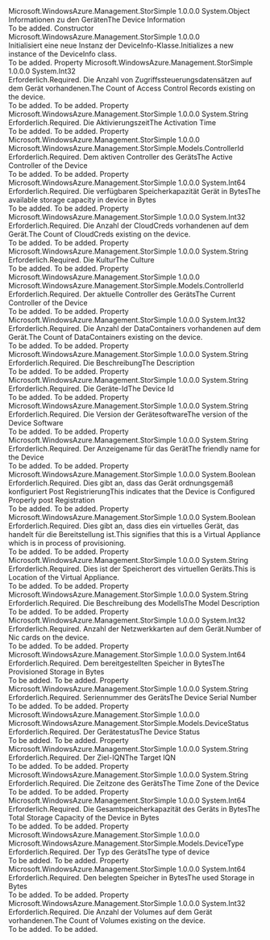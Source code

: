<Type Name="DeviceInfo" FullName="Microsoft.WindowsAzure.Management.StorSimple.Models.DeviceInfo">
  <TypeSignature Language="C#" Value="public class DeviceInfo" />
  <TypeSignature Language="ILAsm" Value=".class public auto ansi beforefieldinit DeviceInfo extends System.Object" />
  <TypeSignature Language="DocId" Value="T:Microsoft.WindowsAzure.Management.StorSimple.Models.DeviceInfo" />
  <TypeSignature Language="VB.NET" Value="Public Class DeviceInfo" />
  <TypeSignature Language="F#" Value="type DeviceInfo = class" />
  <AssemblyInfo>
    <AssemblyName>Microsoft.WindowsAzure.Management.StorSimple</AssemblyName>
    <AssemblyVersion>1.0.0.0</AssemblyVersion>
  </AssemblyInfo>
  <Base>
    <BaseTypeName>System.Object</BaseTypeName>
  </Base>
  <Interfaces />
  <Docs>
    <summary>
            <span data-ttu-id="fe411-101">Informationen zu den Geräten</span><span class="sxs-lookup"><span data-stu-id="fe411-101">The Device Information</span></span>
            </summary>
    <remarks>To be added.</remarks>
  </Docs>
  <Members>
    <Member MemberName=".ctor">
      <MemberSignature Language="C#" Value="public DeviceInfo ();" />
      <MemberSignature Language="ILAsm" Value=".method public hidebysig specialname rtspecialname instance void .ctor() cil managed" />
      <MemberSignature Language="DocId" Value="M:Microsoft.WindowsAzure.Management.StorSimple.Models.DeviceInfo.#ctor" />
      <MemberSignature Language="VB.NET" Value="Public Sub New ()" />
      <MemberType>Constructor</MemberType>
      <AssemblyInfo>
        <AssemblyName>Microsoft.WindowsAzure.Management.StorSimple</AssemblyName>
        <AssemblyVersion>1.0.0.0</AssemblyVersion>
      </AssemblyInfo>
      <Parameters />
      <Docs>
        <summary>
            <span data-ttu-id="fe411-102">Initialisiert eine neue Instanz der DeviceInfo-Klasse.</span><span class="sxs-lookup"><span data-stu-id="fe411-102">Initializes a new instance of the DeviceInfo class.</span></span>
            </summary>
        <remarks>To be added.</remarks>
      </Docs>
    </Member>
    <Member MemberName="ACRCount">
      <MemberSignature Language="C#" Value="public int ACRCount { get; set; }" />
      <MemberSignature Language="ILAsm" Value=".property instance int32 ACRCount" />
      <MemberSignature Language="DocId" Value="P:Microsoft.WindowsAzure.Management.StorSimple.Models.DeviceInfo.ACRCount" />
      <MemberSignature Language="VB.NET" Value="Public Property ACRCount As Integer" />
      <MemberSignature Language="F#" Value="member this.ACRCount : int with get, set" Usage="Microsoft.WindowsAzure.Management.StorSimple.Models.DeviceInfo.ACRCount" />
      <MemberType>Property</MemberType>
      <AssemblyInfo>
        <AssemblyName>Microsoft.WindowsAzure.Management.StorSimple</AssemblyName>
        <AssemblyVersion>1.0.0.0</AssemblyVersion>
      </AssemblyInfo>
      <ReturnValue>
        <ReturnType>System.Int32</ReturnType>
      </ReturnValue>
      <Docs>
        <summary>
            <span data-ttu-id="fe411-103">Erforderlich.</span><span class="sxs-lookup"><span data-stu-id="fe411-103">Required.</span></span> <span data-ttu-id="fe411-104">Die Anzahl von Zugriffssteuerungsdatensätzen auf dem Gerät vorhandenen.</span><span class="sxs-lookup"><span data-stu-id="fe411-104">The Count of Access Control Records existing on the device.</span></span>
            </summary>
        <value>To be added.</value>
        <remarks>To be added.</remarks>
      </Docs>
    </Member>
    <Member MemberName="ActivationTime">
      <MemberSignature Language="C#" Value="public string ActivationTime { get; set; }" />
      <MemberSignature Language="ILAsm" Value=".property instance string ActivationTime" />
      <MemberSignature Language="DocId" Value="P:Microsoft.WindowsAzure.Management.StorSimple.Models.DeviceInfo.ActivationTime" />
      <MemberSignature Language="VB.NET" Value="Public Property ActivationTime As String" />
      <MemberSignature Language="F#" Value="member this.ActivationTime : string with get, set" Usage="Microsoft.WindowsAzure.Management.StorSimple.Models.DeviceInfo.ActivationTime" />
      <MemberType>Property</MemberType>
      <AssemblyInfo>
        <AssemblyName>Microsoft.WindowsAzure.Management.StorSimple</AssemblyName>
        <AssemblyVersion>1.0.0.0</AssemblyVersion>
      </AssemblyInfo>
      <ReturnValue>
        <ReturnType>System.String</ReturnType>
      </ReturnValue>
      <Docs>
        <summary>
            <span data-ttu-id="fe411-105">Erforderlich.</span><span class="sxs-lookup"><span data-stu-id="fe411-105">Required.</span></span> <span data-ttu-id="fe411-106">Die Aktivierungszeit</span><span class="sxs-lookup"><span data-stu-id="fe411-106">The Activation Time</span></span>
            </summary>
        <value>To be added.</value>
        <remarks>To be added.</remarks>
      </Docs>
    </Member>
    <Member MemberName="ActiveController">
      <MemberSignature Language="C#" Value="public Microsoft.WindowsAzure.Management.StorSimple.Models.ControllerId ActiveController { get; set; }" />
      <MemberSignature Language="ILAsm" Value=".property instance valuetype Microsoft.WindowsAzure.Management.StorSimple.Models.ControllerId ActiveController" />
      <MemberSignature Language="DocId" Value="P:Microsoft.WindowsAzure.Management.StorSimple.Models.DeviceInfo.ActiveController" />
      <MemberSignature Language="VB.NET" Value="Public Property ActiveController As ControllerId" />
      <MemberSignature Language="F#" Value="member this.ActiveController : Microsoft.WindowsAzure.Management.StorSimple.Models.ControllerId with get, set" Usage="Microsoft.WindowsAzure.Management.StorSimple.Models.DeviceInfo.ActiveController" />
      <MemberType>Property</MemberType>
      <AssemblyInfo>
        <AssemblyName>Microsoft.WindowsAzure.Management.StorSimple</AssemblyName>
        <AssemblyVersion>1.0.0.0</AssemblyVersion>
      </AssemblyInfo>
      <ReturnValue>
        <ReturnType>Microsoft.WindowsAzure.Management.StorSimple.Models.ControllerId</ReturnType>
      </ReturnValue>
      <Docs>
        <summary>
            <span data-ttu-id="fe411-107">Erforderlich.</span><span class="sxs-lookup"><span data-stu-id="fe411-107">Required.</span></span> <span data-ttu-id="fe411-108">Dem aktiven Controller des Geräts</span><span class="sxs-lookup"><span data-stu-id="fe411-108">The Active Controller of the Device</span></span>
            </summary>
        <value>To be added.</value>
        <remarks>To be added.</remarks>
      </Docs>
    </Member>
    <Member MemberName="AvailableStorageInBytes">
      <MemberSignature Language="C#" Value="public long AvailableStorageInBytes { get; set; }" />
      <MemberSignature Language="ILAsm" Value=".property instance int64 AvailableStorageInBytes" />
      <MemberSignature Language="DocId" Value="P:Microsoft.WindowsAzure.Management.StorSimple.Models.DeviceInfo.AvailableStorageInBytes" />
      <MemberSignature Language="VB.NET" Value="Public Property AvailableStorageInBytes As Long" />
      <MemberSignature Language="F#" Value="member this.AvailableStorageInBytes : int64 with get, set" Usage="Microsoft.WindowsAzure.Management.StorSimple.Models.DeviceInfo.AvailableStorageInBytes" />
      <MemberType>Property</MemberType>
      <AssemblyInfo>
        <AssemblyName>Microsoft.WindowsAzure.Management.StorSimple</AssemblyName>
        <AssemblyVersion>1.0.0.0</AssemblyVersion>
      </AssemblyInfo>
      <ReturnValue>
        <ReturnType>System.Int64</ReturnType>
      </ReturnValue>
      <Docs>
        <summary>
            <span data-ttu-id="fe411-109">Erforderlich.</span><span class="sxs-lookup"><span data-stu-id="fe411-109">Required.</span></span> <span data-ttu-id="fe411-110">Die verfügbaren Speicherkapazität Gerät in Bytes</span><span class="sxs-lookup"><span data-stu-id="fe411-110">The available storage capacity in device in Bytes</span></span>
            </summary>
        <value>To be added.</value>
        <remarks>To be added.</remarks>
      </Docs>
    </Member>
    <Member MemberName="CloudCredCount">
      <MemberSignature Language="C#" Value="public int CloudCredCount { get; set; }" />
      <MemberSignature Language="ILAsm" Value=".property instance int32 CloudCredCount" />
      <MemberSignature Language="DocId" Value="P:Microsoft.WindowsAzure.Management.StorSimple.Models.DeviceInfo.CloudCredCount" />
      <MemberSignature Language="VB.NET" Value="Public Property CloudCredCount As Integer" />
      <MemberSignature Language="F#" Value="member this.CloudCredCount : int with get, set" Usage="Microsoft.WindowsAzure.Management.StorSimple.Models.DeviceInfo.CloudCredCount" />
      <MemberType>Property</MemberType>
      <AssemblyInfo>
        <AssemblyName>Microsoft.WindowsAzure.Management.StorSimple</AssemblyName>
        <AssemblyVersion>1.0.0.0</AssemblyVersion>
      </AssemblyInfo>
      <ReturnValue>
        <ReturnType>System.Int32</ReturnType>
      </ReturnValue>
      <Docs>
        <summary>
            <span data-ttu-id="fe411-111">Erforderlich.</span><span class="sxs-lookup"><span data-stu-id="fe411-111">Required.</span></span> <span data-ttu-id="fe411-112">Die Anzahl der CloudCreds vorhandenen auf dem Gerät.</span><span class="sxs-lookup"><span data-stu-id="fe411-112">The Count of CloudCreds existing on the device.</span></span>
            </summary>
        <value>To be added.</value>
        <remarks>To be added.</remarks>
      </Docs>
    </Member>
    <Member MemberName="Culture">
      <MemberSignature Language="C#" Value="public string Culture { get; set; }" />
      <MemberSignature Language="ILAsm" Value=".property instance string Culture" />
      <MemberSignature Language="DocId" Value="P:Microsoft.WindowsAzure.Management.StorSimple.Models.DeviceInfo.Culture" />
      <MemberSignature Language="VB.NET" Value="Public Property Culture As String" />
      <MemberSignature Language="F#" Value="member this.Culture : string with get, set" Usage="Microsoft.WindowsAzure.Management.StorSimple.Models.DeviceInfo.Culture" />
      <MemberType>Property</MemberType>
      <AssemblyInfo>
        <AssemblyName>Microsoft.WindowsAzure.Management.StorSimple</AssemblyName>
        <AssemblyVersion>1.0.0.0</AssemblyVersion>
      </AssemblyInfo>
      <ReturnValue>
        <ReturnType>System.String</ReturnType>
      </ReturnValue>
      <Docs>
        <summary>
            <span data-ttu-id="fe411-113">Erforderlich.</span><span class="sxs-lookup"><span data-stu-id="fe411-113">Required.</span></span> <span data-ttu-id="fe411-114">Die Kultur</span><span class="sxs-lookup"><span data-stu-id="fe411-114">The Culture</span></span>
            </summary>
        <value>To be added.</value>
        <remarks>To be added.</remarks>
      </Docs>
    </Member>
    <Member MemberName="CurrentController">
      <MemberSignature Language="C#" Value="public Microsoft.WindowsAzure.Management.StorSimple.Models.ControllerId CurrentController { get; set; }" />
      <MemberSignature Language="ILAsm" Value=".property instance valuetype Microsoft.WindowsAzure.Management.StorSimple.Models.ControllerId CurrentController" />
      <MemberSignature Language="DocId" Value="P:Microsoft.WindowsAzure.Management.StorSimple.Models.DeviceInfo.CurrentController" />
      <MemberSignature Language="VB.NET" Value="Public Property CurrentController As ControllerId" />
      <MemberSignature Language="F#" Value="member this.CurrentController : Microsoft.WindowsAzure.Management.StorSimple.Models.ControllerId with get, set" Usage="Microsoft.WindowsAzure.Management.StorSimple.Models.DeviceInfo.CurrentController" />
      <MemberType>Property</MemberType>
      <AssemblyInfo>
        <AssemblyName>Microsoft.WindowsAzure.Management.StorSimple</AssemblyName>
        <AssemblyVersion>1.0.0.0</AssemblyVersion>
      </AssemblyInfo>
      <ReturnValue>
        <ReturnType>Microsoft.WindowsAzure.Management.StorSimple.Models.ControllerId</ReturnType>
      </ReturnValue>
      <Docs>
        <summary>
            <span data-ttu-id="fe411-115">Erforderlich.</span><span class="sxs-lookup"><span data-stu-id="fe411-115">Required.</span></span> <span data-ttu-id="fe411-116">Der aktuelle Controller des Geräts</span><span class="sxs-lookup"><span data-stu-id="fe411-116">The Current Controller of the Device</span></span>
            </summary>
        <value>To be added.</value>
        <remarks>To be added.</remarks>
      </Docs>
    </Member>
    <Member MemberName="DataContainerCount">
      <MemberSignature Language="C#" Value="public int DataContainerCount { get; set; }" />
      <MemberSignature Language="ILAsm" Value=".property instance int32 DataContainerCount" />
      <MemberSignature Language="DocId" Value="P:Microsoft.WindowsAzure.Management.StorSimple.Models.DeviceInfo.DataContainerCount" />
      <MemberSignature Language="VB.NET" Value="Public Property DataContainerCount As Integer" />
      <MemberSignature Language="F#" Value="member this.DataContainerCount : int with get, set" Usage="Microsoft.WindowsAzure.Management.StorSimple.Models.DeviceInfo.DataContainerCount" />
      <MemberType>Property</MemberType>
      <AssemblyInfo>
        <AssemblyName>Microsoft.WindowsAzure.Management.StorSimple</AssemblyName>
        <AssemblyVersion>1.0.0.0</AssemblyVersion>
      </AssemblyInfo>
      <ReturnValue>
        <ReturnType>System.Int32</ReturnType>
      </ReturnValue>
      <Docs>
        <summary>
            <span data-ttu-id="fe411-117">Erforderlich.</span><span class="sxs-lookup"><span data-stu-id="fe411-117">Required.</span></span> <span data-ttu-id="fe411-118">Die Anzahl der DataContainers vorhandenen auf dem Gerät.</span><span class="sxs-lookup"><span data-stu-id="fe411-118">The Count of DataContainers existing on the device.</span></span>
            </summary>
        <value>To be added.</value>
        <remarks>To be added.</remarks>
      </Docs>
    </Member>
    <Member MemberName="Description">
      <MemberSignature Language="C#" Value="public string Description { get; set; }" />
      <MemberSignature Language="ILAsm" Value=".property instance string Description" />
      <MemberSignature Language="DocId" Value="P:Microsoft.WindowsAzure.Management.StorSimple.Models.DeviceInfo.Description" />
      <MemberSignature Language="VB.NET" Value="Public Property Description As String" />
      <MemberSignature Language="F#" Value="member this.Description : string with get, set" Usage="Microsoft.WindowsAzure.Management.StorSimple.Models.DeviceInfo.Description" />
      <MemberType>Property</MemberType>
      <AssemblyInfo>
        <AssemblyName>Microsoft.WindowsAzure.Management.StorSimple</AssemblyName>
        <AssemblyVersion>1.0.0.0</AssemblyVersion>
      </AssemblyInfo>
      <ReturnValue>
        <ReturnType>System.String</ReturnType>
      </ReturnValue>
      <Docs>
        <summary>
            <span data-ttu-id="fe411-119">Erforderlich.</span><span class="sxs-lookup"><span data-stu-id="fe411-119">Required.</span></span> <span data-ttu-id="fe411-120">Die Beschreibung</span><span class="sxs-lookup"><span data-stu-id="fe411-120">The Description</span></span>
            </summary>
        <value>To be added.</value>
        <remarks>To be added.</remarks>
      </Docs>
    </Member>
    <Member MemberName="DeviceId">
      <MemberSignature Language="C#" Value="public string DeviceId { get; set; }" />
      <MemberSignature Language="ILAsm" Value=".property instance string DeviceId" />
      <MemberSignature Language="DocId" Value="P:Microsoft.WindowsAzure.Management.StorSimple.Models.DeviceInfo.DeviceId" />
      <MemberSignature Language="VB.NET" Value="Public Property DeviceId As String" />
      <MemberSignature Language="F#" Value="member this.DeviceId : string with get, set" Usage="Microsoft.WindowsAzure.Management.StorSimple.Models.DeviceInfo.DeviceId" />
      <MemberType>Property</MemberType>
      <AssemblyInfo>
        <AssemblyName>Microsoft.WindowsAzure.Management.StorSimple</AssemblyName>
        <AssemblyVersion>1.0.0.0</AssemblyVersion>
      </AssemblyInfo>
      <ReturnValue>
        <ReturnType>System.String</ReturnType>
      </ReturnValue>
      <Docs>
        <summary>
            <span data-ttu-id="fe411-121">Erforderlich.</span><span class="sxs-lookup"><span data-stu-id="fe411-121">Required.</span></span> <span data-ttu-id="fe411-122">Die Geräte-Id</span><span class="sxs-lookup"><span data-stu-id="fe411-122">The Device Id</span></span>
            </summary>
        <value>To be added.</value>
        <remarks>To be added.</remarks>
      </Docs>
    </Member>
    <Member MemberName="DeviceSoftwareVersion">
      <MemberSignature Language="C#" Value="public string DeviceSoftwareVersion { get; set; }" />
      <MemberSignature Language="ILAsm" Value=".property instance string DeviceSoftwareVersion" />
      <MemberSignature Language="DocId" Value="P:Microsoft.WindowsAzure.Management.StorSimple.Models.DeviceInfo.DeviceSoftwareVersion" />
      <MemberSignature Language="VB.NET" Value="Public Property DeviceSoftwareVersion As String" />
      <MemberSignature Language="F#" Value="member this.DeviceSoftwareVersion : string with get, set" Usage="Microsoft.WindowsAzure.Management.StorSimple.Models.DeviceInfo.DeviceSoftwareVersion" />
      <MemberType>Property</MemberType>
      <AssemblyInfo>
        <AssemblyName>Microsoft.WindowsAzure.Management.StorSimple</AssemblyName>
        <AssemblyVersion>1.0.0.0</AssemblyVersion>
      </AssemblyInfo>
      <ReturnValue>
        <ReturnType>System.String</ReturnType>
      </ReturnValue>
      <Docs>
        <summary>
            <span data-ttu-id="fe411-123">Erforderlich.</span><span class="sxs-lookup"><span data-stu-id="fe411-123">Required.</span></span> <span data-ttu-id="fe411-124">Die Version der Gerätesoftware</span><span class="sxs-lookup"><span data-stu-id="fe411-124">The version of the Device Software</span></span>
            </summary>
        <value>To be added.</value>
        <remarks>To be added.</remarks>
      </Docs>
    </Member>
    <Member MemberName="FriendlyName">
      <MemberSignature Language="C#" Value="public string FriendlyName { get; set; }" />
      <MemberSignature Language="ILAsm" Value=".property instance string FriendlyName" />
      <MemberSignature Language="DocId" Value="P:Microsoft.WindowsAzure.Management.StorSimple.Models.DeviceInfo.FriendlyName" />
      <MemberSignature Language="VB.NET" Value="Public Property FriendlyName As String" />
      <MemberSignature Language="F#" Value="member this.FriendlyName : string with get, set" Usage="Microsoft.WindowsAzure.Management.StorSimple.Models.DeviceInfo.FriendlyName" />
      <MemberType>Property</MemberType>
      <AssemblyInfo>
        <AssemblyName>Microsoft.WindowsAzure.Management.StorSimple</AssemblyName>
        <AssemblyVersion>1.0.0.0</AssemblyVersion>
      </AssemblyInfo>
      <ReturnValue>
        <ReturnType>System.String</ReturnType>
      </ReturnValue>
      <Docs>
        <summary>
            <span data-ttu-id="fe411-125">Erforderlich.</span><span class="sxs-lookup"><span data-stu-id="fe411-125">Required.</span></span> <span data-ttu-id="fe411-126">Der Anzeigename für das Gerät</span><span class="sxs-lookup"><span data-stu-id="fe411-126">The friendly name for the Device</span></span>
            </summary>
        <value>To be added.</value>
        <remarks>To be added.</remarks>
      </Docs>
    </Member>
    <Member MemberName="IsConfigUpdated">
      <MemberSignature Language="C#" Value="public bool IsConfigUpdated { get; set; }" />
      <MemberSignature Language="ILAsm" Value=".property instance bool IsConfigUpdated" />
      <MemberSignature Language="DocId" Value="P:Microsoft.WindowsAzure.Management.StorSimple.Models.DeviceInfo.IsConfigUpdated" />
      <MemberSignature Language="VB.NET" Value="Public Property IsConfigUpdated As Boolean" />
      <MemberSignature Language="F#" Value="member this.IsConfigUpdated : bool with get, set" Usage="Microsoft.WindowsAzure.Management.StorSimple.Models.DeviceInfo.IsConfigUpdated" />
      <MemberType>Property</MemberType>
      <AssemblyInfo>
        <AssemblyName>Microsoft.WindowsAzure.Management.StorSimple</AssemblyName>
        <AssemblyVersion>1.0.0.0</AssemblyVersion>
      </AssemblyInfo>
      <ReturnValue>
        <ReturnType>System.Boolean</ReturnType>
      </ReturnValue>
      <Docs>
        <summary>
            <span data-ttu-id="fe411-127">Erforderlich.</span><span class="sxs-lookup"><span data-stu-id="fe411-127">Required.</span></span> <span data-ttu-id="fe411-128">Dies gibt an, dass das Gerät ordnungsgemäß konfiguriert Post Registrierung</span><span class="sxs-lookup"><span data-stu-id="fe411-128">This indicates that the Device is Configured Properly post Registration</span></span>
            </summary>
        <value>To be added.</value>
        <remarks>To be added.</remarks>
      </Docs>
    </Member>
    <Member MemberName="IsVirtualApplianceInterimEntry">
      <MemberSignature Language="C#" Value="public bool IsVirtualApplianceInterimEntry { get; set; }" />
      <MemberSignature Language="ILAsm" Value=".property instance bool IsVirtualApplianceInterimEntry" />
      <MemberSignature Language="DocId" Value="P:Microsoft.WindowsAzure.Management.StorSimple.Models.DeviceInfo.IsVirtualApplianceInterimEntry" />
      <MemberSignature Language="VB.NET" Value="Public Property IsVirtualApplianceInterimEntry As Boolean" />
      <MemberSignature Language="F#" Value="member this.IsVirtualApplianceInterimEntry : bool with get, set" Usage="Microsoft.WindowsAzure.Management.StorSimple.Models.DeviceInfo.IsVirtualApplianceInterimEntry" />
      <MemberType>Property</MemberType>
      <AssemblyInfo>
        <AssemblyName>Microsoft.WindowsAzure.Management.StorSimple</AssemblyName>
        <AssemblyVersion>1.0.0.0</AssemblyVersion>
      </AssemblyInfo>
      <ReturnValue>
        <ReturnType>System.Boolean</ReturnType>
      </ReturnValue>
      <Docs>
        <summary>
            <span data-ttu-id="fe411-129">Erforderlich.</span><span class="sxs-lookup"><span data-stu-id="fe411-129">Required.</span></span> <span data-ttu-id="fe411-130">Dies gibt an, dass dies ein virtuelles Gerät, das handelt für die Bereitstellung ist.</span><span class="sxs-lookup"><span data-stu-id="fe411-130">This signifies that this is a Virtual Appliance which is in process of provisioning.</span></span>
            </summary>
        <value>To be added.</value>
        <remarks>To be added.</remarks>
      </Docs>
    </Member>
    <Member MemberName="Location">
      <MemberSignature Language="C#" Value="public string Location { get; set; }" />
      <MemberSignature Language="ILAsm" Value=".property instance string Location" />
      <MemberSignature Language="DocId" Value="P:Microsoft.WindowsAzure.Management.StorSimple.Models.DeviceInfo.Location" />
      <MemberSignature Language="VB.NET" Value="Public Property Location As String" />
      <MemberSignature Language="F#" Value="member this.Location : string with get, set" Usage="Microsoft.WindowsAzure.Management.StorSimple.Models.DeviceInfo.Location" />
      <MemberType>Property</MemberType>
      <AssemblyInfo>
        <AssemblyName>Microsoft.WindowsAzure.Management.StorSimple</AssemblyName>
        <AssemblyVersion>1.0.0.0</AssemblyVersion>
      </AssemblyInfo>
      <ReturnValue>
        <ReturnType>System.String</ReturnType>
      </ReturnValue>
      <Docs>
        <summary>
            <span data-ttu-id="fe411-131">Erforderlich.</span><span class="sxs-lookup"><span data-stu-id="fe411-131">Required.</span></span> <span data-ttu-id="fe411-132">Dies ist der Speicherort des virtuellen Geräts.</span><span class="sxs-lookup"><span data-stu-id="fe411-132">This is Location of the Virtual Appliance.</span></span>
            </summary>
        <value>To be added.</value>
        <remarks>To be added.</remarks>
      </Docs>
    </Member>
    <Member MemberName="ModelDescription">
      <MemberSignature Language="C#" Value="public string ModelDescription { get; set; }" />
      <MemberSignature Language="ILAsm" Value=".property instance string ModelDescription" />
      <MemberSignature Language="DocId" Value="P:Microsoft.WindowsAzure.Management.StorSimple.Models.DeviceInfo.ModelDescription" />
      <MemberSignature Language="VB.NET" Value="Public Property ModelDescription As String" />
      <MemberSignature Language="F#" Value="member this.ModelDescription : string with get, set" Usage="Microsoft.WindowsAzure.Management.StorSimple.Models.DeviceInfo.ModelDescription" />
      <MemberType>Property</MemberType>
      <AssemblyInfo>
        <AssemblyName>Microsoft.WindowsAzure.Management.StorSimple</AssemblyName>
        <AssemblyVersion>1.0.0.0</AssemblyVersion>
      </AssemblyInfo>
      <ReturnValue>
        <ReturnType>System.String</ReturnType>
      </ReturnValue>
      <Docs>
        <summary>
            <span data-ttu-id="fe411-133">Erforderlich.</span><span class="sxs-lookup"><span data-stu-id="fe411-133">Required.</span></span> <span data-ttu-id="fe411-134">Die Beschreibung des Modells</span><span class="sxs-lookup"><span data-stu-id="fe411-134">The Model Description</span></span>
            </summary>
        <value>To be added.</value>
        <remarks>To be added.</remarks>
      </Docs>
    </Member>
    <Member MemberName="NNicCards">
      <MemberSignature Language="C#" Value="public int NNicCards { get; set; }" />
      <MemberSignature Language="ILAsm" Value=".property instance int32 NNicCards" />
      <MemberSignature Language="DocId" Value="P:Microsoft.WindowsAzure.Management.StorSimple.Models.DeviceInfo.NNicCards" />
      <MemberSignature Language="VB.NET" Value="Public Property NNicCards As Integer" />
      <MemberSignature Language="F#" Value="member this.NNicCards : int with get, set" Usage="Microsoft.WindowsAzure.Management.StorSimple.Models.DeviceInfo.NNicCards" />
      <MemberType>Property</MemberType>
      <AssemblyInfo>
        <AssemblyName>Microsoft.WindowsAzure.Management.StorSimple</AssemblyName>
        <AssemblyVersion>1.0.0.0</AssemblyVersion>
      </AssemblyInfo>
      <ReturnValue>
        <ReturnType>System.Int32</ReturnType>
      </ReturnValue>
      <Docs>
        <summary>
            <span data-ttu-id="fe411-135">Erforderlich.</span><span class="sxs-lookup"><span data-stu-id="fe411-135">Required.</span></span> <span data-ttu-id="fe411-136">Anzahl der Netzwerkkarten auf dem Gerät.</span><span class="sxs-lookup"><span data-stu-id="fe411-136">Number of Nic cards on the device.</span></span>
            </summary>
        <value>To be added.</value>
        <remarks>To be added.</remarks>
      </Docs>
    </Member>
    <Member MemberName="ProvisionedStorageInBytes">
      <MemberSignature Language="C#" Value="public long ProvisionedStorageInBytes { get; set; }" />
      <MemberSignature Language="ILAsm" Value=".property instance int64 ProvisionedStorageInBytes" />
      <MemberSignature Language="DocId" Value="P:Microsoft.WindowsAzure.Management.StorSimple.Models.DeviceInfo.ProvisionedStorageInBytes" />
      <MemberSignature Language="VB.NET" Value="Public Property ProvisionedStorageInBytes As Long" />
      <MemberSignature Language="F#" Value="member this.ProvisionedStorageInBytes : int64 with get, set" Usage="Microsoft.WindowsAzure.Management.StorSimple.Models.DeviceInfo.ProvisionedStorageInBytes" />
      <MemberType>Property</MemberType>
      <AssemblyInfo>
        <AssemblyName>Microsoft.WindowsAzure.Management.StorSimple</AssemblyName>
        <AssemblyVersion>1.0.0.0</AssemblyVersion>
      </AssemblyInfo>
      <ReturnValue>
        <ReturnType>System.Int64</ReturnType>
      </ReturnValue>
      <Docs>
        <summary>
            <span data-ttu-id="fe411-137">Erforderlich.</span><span class="sxs-lookup"><span data-stu-id="fe411-137">Required.</span></span> <span data-ttu-id="fe411-138">Dem bereitgestellten Speicher in Bytes</span><span class="sxs-lookup"><span data-stu-id="fe411-138">The Provisioned Storage in Bytes</span></span>
            </summary>
        <value>To be added.</value>
        <remarks>To be added.</remarks>
      </Docs>
    </Member>
    <Member MemberName="SerialNumber">
      <MemberSignature Language="C#" Value="public string SerialNumber { get; set; }" />
      <MemberSignature Language="ILAsm" Value=".property instance string SerialNumber" />
      <MemberSignature Language="DocId" Value="P:Microsoft.WindowsAzure.Management.StorSimple.Models.DeviceInfo.SerialNumber" />
      <MemberSignature Language="VB.NET" Value="Public Property SerialNumber As String" />
      <MemberSignature Language="F#" Value="member this.SerialNumber : string with get, set" Usage="Microsoft.WindowsAzure.Management.StorSimple.Models.DeviceInfo.SerialNumber" />
      <MemberType>Property</MemberType>
      <AssemblyInfo>
        <AssemblyName>Microsoft.WindowsAzure.Management.StorSimple</AssemblyName>
        <AssemblyVersion>1.0.0.0</AssemblyVersion>
      </AssemblyInfo>
      <ReturnValue>
        <ReturnType>System.String</ReturnType>
      </ReturnValue>
      <Docs>
        <summary>
            <span data-ttu-id="fe411-139">Erforderlich.</span><span class="sxs-lookup"><span data-stu-id="fe411-139">Required.</span></span> <span data-ttu-id="fe411-140">Seriennummer des Geräts</span><span class="sxs-lookup"><span data-stu-id="fe411-140">The Device Serial Number</span></span>
            </summary>
        <value>To be added.</value>
        <remarks>To be added.</remarks>
      </Docs>
    </Member>
    <Member MemberName="Status">
      <MemberSignature Language="C#" Value="public Microsoft.WindowsAzure.Management.StorSimple.Models.DeviceStatus Status { get; set; }" />
      <MemberSignature Language="ILAsm" Value=".property instance valuetype Microsoft.WindowsAzure.Management.StorSimple.Models.DeviceStatus Status" />
      <MemberSignature Language="DocId" Value="P:Microsoft.WindowsAzure.Management.StorSimple.Models.DeviceInfo.Status" />
      <MemberSignature Language="VB.NET" Value="Public Property Status As DeviceStatus" />
      <MemberSignature Language="F#" Value="member this.Status : Microsoft.WindowsAzure.Management.StorSimple.Models.DeviceStatus with get, set" Usage="Microsoft.WindowsAzure.Management.StorSimple.Models.DeviceInfo.Status" />
      <MemberType>Property</MemberType>
      <AssemblyInfo>
        <AssemblyName>Microsoft.WindowsAzure.Management.StorSimple</AssemblyName>
        <AssemblyVersion>1.0.0.0</AssemblyVersion>
      </AssemblyInfo>
      <ReturnValue>
        <ReturnType>Microsoft.WindowsAzure.Management.StorSimple.Models.DeviceStatus</ReturnType>
      </ReturnValue>
      <Docs>
        <summary>
            <span data-ttu-id="fe411-141">Erforderlich.</span><span class="sxs-lookup"><span data-stu-id="fe411-141">Required.</span></span> <span data-ttu-id="fe411-142">Der Gerätestatus</span><span class="sxs-lookup"><span data-stu-id="fe411-142">The Device Status</span></span>
            </summary>
        <value>To be added.</value>
        <remarks>To be added.</remarks>
      </Docs>
    </Member>
    <Member MemberName="TargetIQN">
      <MemberSignature Language="C#" Value="public string TargetIQN { get; set; }" />
      <MemberSignature Language="ILAsm" Value=".property instance string TargetIQN" />
      <MemberSignature Language="DocId" Value="P:Microsoft.WindowsAzure.Management.StorSimple.Models.DeviceInfo.TargetIQN" />
      <MemberSignature Language="VB.NET" Value="Public Property TargetIQN As String" />
      <MemberSignature Language="F#" Value="member this.TargetIQN : string with get, set" Usage="Microsoft.WindowsAzure.Management.StorSimple.Models.DeviceInfo.TargetIQN" />
      <MemberType>Property</MemberType>
      <AssemblyInfo>
        <AssemblyName>Microsoft.WindowsAzure.Management.StorSimple</AssemblyName>
        <AssemblyVersion>1.0.0.0</AssemblyVersion>
      </AssemblyInfo>
      <ReturnValue>
        <ReturnType>System.String</ReturnType>
      </ReturnValue>
      <Docs>
        <summary>
            <span data-ttu-id="fe411-143">Erforderlich.</span><span class="sxs-lookup"><span data-stu-id="fe411-143">Required.</span></span> <span data-ttu-id="fe411-144">Der Ziel-IQN</span><span class="sxs-lookup"><span data-stu-id="fe411-144">The Target IQN</span></span>
            </summary>
        <value>To be added.</value>
        <remarks>To be added.</remarks>
      </Docs>
    </Member>
    <Member MemberName="TimeZone">
      <MemberSignature Language="C#" Value="public string TimeZone { get; set; }" />
      <MemberSignature Language="ILAsm" Value=".property instance string TimeZone" />
      <MemberSignature Language="DocId" Value="P:Microsoft.WindowsAzure.Management.StorSimple.Models.DeviceInfo.TimeZone" />
      <MemberSignature Language="VB.NET" Value="Public Property TimeZone As String" />
      <MemberSignature Language="F#" Value="member this.TimeZone : string with get, set" Usage="Microsoft.WindowsAzure.Management.StorSimple.Models.DeviceInfo.TimeZone" />
      <MemberType>Property</MemberType>
      <AssemblyInfo>
        <AssemblyName>Microsoft.WindowsAzure.Management.StorSimple</AssemblyName>
        <AssemblyVersion>1.0.0.0</AssemblyVersion>
      </AssemblyInfo>
      <ReturnValue>
        <ReturnType>System.String</ReturnType>
      </ReturnValue>
      <Docs>
        <summary>
            <span data-ttu-id="fe411-145">Erforderlich.</span><span class="sxs-lookup"><span data-stu-id="fe411-145">Required.</span></span> <span data-ttu-id="fe411-146">Die Zeitzone des Geräts</span><span class="sxs-lookup"><span data-stu-id="fe411-146">The Time Zone of the Device</span></span>
            </summary>
        <value>To be added.</value>
        <remarks>To be added.</remarks>
      </Docs>
    </Member>
    <Member MemberName="TotalStorageInBytes">
      <MemberSignature Language="C#" Value="public long TotalStorageInBytes { get; set; }" />
      <MemberSignature Language="ILAsm" Value=".property instance int64 TotalStorageInBytes" />
      <MemberSignature Language="DocId" Value="P:Microsoft.WindowsAzure.Management.StorSimple.Models.DeviceInfo.TotalStorageInBytes" />
      <MemberSignature Language="VB.NET" Value="Public Property TotalStorageInBytes As Long" />
      <MemberSignature Language="F#" Value="member this.TotalStorageInBytes : int64 with get, set" Usage="Microsoft.WindowsAzure.Management.StorSimple.Models.DeviceInfo.TotalStorageInBytes" />
      <MemberType>Property</MemberType>
      <AssemblyInfo>
        <AssemblyName>Microsoft.WindowsAzure.Management.StorSimple</AssemblyName>
        <AssemblyVersion>1.0.0.0</AssemblyVersion>
      </AssemblyInfo>
      <ReturnValue>
        <ReturnType>System.Int64</ReturnType>
      </ReturnValue>
      <Docs>
        <summary>
            <span data-ttu-id="fe411-147">Erforderlich.</span><span class="sxs-lookup"><span data-stu-id="fe411-147">Required.</span></span> <span data-ttu-id="fe411-148">Die Gesamtspeicherkapazität des Geräts in Bytes</span><span class="sxs-lookup"><span data-stu-id="fe411-148">The Total Storage Capacity of the Device in Bytes</span></span>
            </summary>
        <value>To be added.</value>
        <remarks>To be added.</remarks>
      </Docs>
    </Member>
    <Member MemberName="Type">
      <MemberSignature Language="C#" Value="public Microsoft.WindowsAzure.Management.StorSimple.Models.DeviceType Type { get; set; }" />
      <MemberSignature Language="ILAsm" Value=".property instance valuetype Microsoft.WindowsAzure.Management.StorSimple.Models.DeviceType Type" />
      <MemberSignature Language="DocId" Value="P:Microsoft.WindowsAzure.Management.StorSimple.Models.DeviceInfo.Type" />
      <MemberSignature Language="VB.NET" Value="Public Property Type As DeviceType" />
      <MemberSignature Language="F#" Value="member this.Type : Microsoft.WindowsAzure.Management.StorSimple.Models.DeviceType with get, set" Usage="Microsoft.WindowsAzure.Management.StorSimple.Models.DeviceInfo.Type" />
      <MemberType>Property</MemberType>
      <AssemblyInfo>
        <AssemblyName>Microsoft.WindowsAzure.Management.StorSimple</AssemblyName>
        <AssemblyVersion>1.0.0.0</AssemblyVersion>
      </AssemblyInfo>
      <ReturnValue>
        <ReturnType>Microsoft.WindowsAzure.Management.StorSimple.Models.DeviceType</ReturnType>
      </ReturnValue>
      <Docs>
        <summary>
            <span data-ttu-id="fe411-149">Erforderlich.</span><span class="sxs-lookup"><span data-stu-id="fe411-149">Required.</span></span> <span data-ttu-id="fe411-150">Der Typ des Geräts</span><span class="sxs-lookup"><span data-stu-id="fe411-150">The type of device</span></span>
            </summary>
        <value>To be added.</value>
        <remarks>To be added.</remarks>
      </Docs>
    </Member>
    <Member MemberName="UsingStorageInBytes">
      <MemberSignature Language="C#" Value="public long UsingStorageInBytes { get; set; }" />
      <MemberSignature Language="ILAsm" Value=".property instance int64 UsingStorageInBytes" />
      <MemberSignature Language="DocId" Value="P:Microsoft.WindowsAzure.Management.StorSimple.Models.DeviceInfo.UsingStorageInBytes" />
      <MemberSignature Language="VB.NET" Value="Public Property UsingStorageInBytes As Long" />
      <MemberSignature Language="F#" Value="member this.UsingStorageInBytes : int64 with get, set" Usage="Microsoft.WindowsAzure.Management.StorSimple.Models.DeviceInfo.UsingStorageInBytes" />
      <MemberType>Property</MemberType>
      <AssemblyInfo>
        <AssemblyName>Microsoft.WindowsAzure.Management.StorSimple</AssemblyName>
        <AssemblyVersion>1.0.0.0</AssemblyVersion>
      </AssemblyInfo>
      <ReturnValue>
        <ReturnType>System.Int64</ReturnType>
      </ReturnValue>
      <Docs>
        <summary>
            <span data-ttu-id="fe411-151">Erforderlich.</span><span class="sxs-lookup"><span data-stu-id="fe411-151">Required.</span></span> <span data-ttu-id="fe411-152">Den belegten Speicher in Bytes</span><span class="sxs-lookup"><span data-stu-id="fe411-152">The used Storage in Bytes</span></span>
            </summary>
        <value>To be added.</value>
        <remarks>To be added.</remarks>
      </Docs>
    </Member>
    <Member MemberName="VolumeCount">
      <MemberSignature Language="C#" Value="public int VolumeCount { get; set; }" />
      <MemberSignature Language="ILAsm" Value=".property instance int32 VolumeCount" />
      <MemberSignature Language="DocId" Value="P:Microsoft.WindowsAzure.Management.StorSimple.Models.DeviceInfo.VolumeCount" />
      <MemberSignature Language="VB.NET" Value="Public Property VolumeCount As Integer" />
      <MemberSignature Language="F#" Value="member this.VolumeCount : int with get, set" Usage="Microsoft.WindowsAzure.Management.StorSimple.Models.DeviceInfo.VolumeCount" />
      <MemberType>Property</MemberType>
      <AssemblyInfo>
        <AssemblyName>Microsoft.WindowsAzure.Management.StorSimple</AssemblyName>
        <AssemblyVersion>1.0.0.0</AssemblyVersion>
      </AssemblyInfo>
      <ReturnValue>
        <ReturnType>System.Int32</ReturnType>
      </ReturnValue>
      <Docs>
        <summary>
            <span data-ttu-id="fe411-153">Erforderlich.</span><span class="sxs-lookup"><span data-stu-id="fe411-153">Required.</span></span> <span data-ttu-id="fe411-154">Die Anzahl der Volumes auf dem Gerät vorhandenen.</span><span class="sxs-lookup"><span data-stu-id="fe411-154">The Count of Volumes existing on the device.</span></span>
            </summary>
        <value>To be added.</value>
        <remarks>To be added.</remarks>
      </Docs>
    </Member>
  </Members>
</Type>